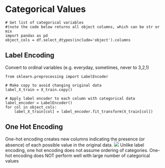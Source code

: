 # Categorical Values 


```
# Get list of categorical variables 
#(note the code below returns all object columns, which can be str or mix 
import pandas as pd
object_cols = df.select_dtypes(include='object').columns

```

## Label Encoding
Convert to ordinal variables (e.g. everyday, sometimes, never to 3,2,1) 
```
from sklearn.preprocessing import LabelEncoder

# Make copy to avoid changing original data 
label_X_train = X_train.copy()

# Apply label encoder to each column with categorical data
label_encoder = LabelEncoder()
for col in object_cols:
    label_X_train[col] = label_encoder.fit_transform(X_train[col])

```



## One Hot Encoding
One-hot encoding creates new columns indicating the presence (or absence) 
of each possible value in the original data.
<img src="https://i.imgur.com/TW5m0aJ.png"> 
Unlike label encoding, one hot encoding does not assume ordering of categories. One-hot encoding does NOT perform well with large number of categorical values
